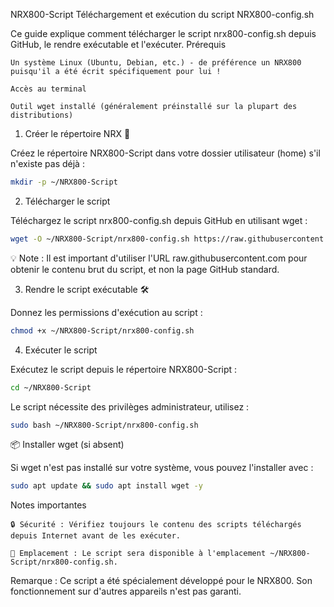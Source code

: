 NRX800-Script
Téléchargement et exécution du script NRX800-config.sh

Ce guide explique comment télécharger le script nrx800-config.sh depuis GitHub, le rendre exécutable et l'exécuter.
Prérequis

    Un système Linux (Ubuntu, Debian, etc.) - de préférence un NRX800 puisqu'il a été écrit spécifiquement pour lui !

    Accès au terminal

    Outil wget installé (généralement préinstallé sur la plupart des distributions)

1. Créer le répertoire NRX 📁

Créez le répertoire NRX800-Script dans votre dossier utilisateur (home) s'il n'existe pas déjà :

```bash
mkdir -p ~/NRX800-Script
```


2. Télécharger le script

Téléchargez le script nrx800-config.sh depuis GitHub en utilisant wget :

```bash
wget -O ~/NRX800-Script/nrx800-config.sh https://raw.githubusercontent.com/cce66/NRX800-Script/main/nrx800-config.sh
```

💡 Note : Il est important d'utiliser l'URL raw.githubusercontent.com pour obtenir le contenu brut du script, et non la page GitHub standard.


3. Rendre le script exécutable 🛠️

Donnez les permissions d'exécution au script :

```bash
chmod +x ~/NRX800-Script/nrx800-config.sh
```


4. Exécuter le script

Exécutez le script depuis le répertoire NRX800-Script :
```bash
cd ~/NRX800-Script
```

Le script nécessite des privilèges administrateur, utilisez :

```bash
sudo bash ~/NRX800-Script/nrx800-config.sh
```


📦 Installer wget (si absent)

Si wget n'est pas installé sur votre système, vous pouvez l'installer avec :

```bash
sudo apt update && sudo apt install wget -y
```

Notes importantes

    🔒 Sécurité : Vérifiez toujours le contenu des scripts téléchargés depuis Internet avant de les exécuter.

    📁 Emplacement : Le script sera disponible à l'emplacement ~/NRX800-Script/nrx800-config.sh.

Remarque : Ce script a été spécialement développé pour le NRX800. Son fonctionnement sur d'autres appareils n'est pas garanti.
